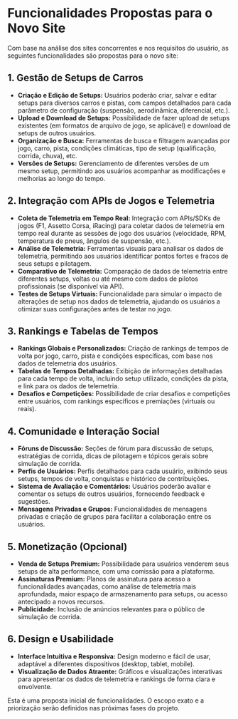 # Funcionalidades Propostas para o Novo Site

Com base na análise dos sites concorrentes e nos requisitos do usuário, as seguintes funcionalidades são propostas para o novo site:

## 1. Gestão de Setups de Carros
- **Criação e Edição de Setups:** Usuários poderão criar, salvar e editar setups para diversos carros e pistas, com campos detalhados para cada parâmetro de configuração (suspensão, aerodinâmica, diferencial, etc.).
- **Upload e Download de Setups:** Possibilidade de fazer upload de setups existentes (em formatos de arquivo de jogo, se aplicável) e download de setups de outros usuários.
- **Organização e Busca:** Ferramentas de busca e filtragem avançadas por jogo, carro, pista, condições climáticas, tipo de setup (qualificação, corrida, chuva), etc.
- **Versões de Setups:** Gerenciamento de diferentes versões de um mesmo setup, permitindo aos usuários acompanhar as modificações e melhorias ao longo do tempo.

## 2. Integração com APIs de Jogos e Telemetria
- **Coleta de Telemetria em Tempo Real:** Integração com APIs/SDKs de jogos (F1, Assetto Corsa, iRacing) para coletar dados de telemetria em tempo real durante as sessões de jogo dos usuários (velocidade, RPM, temperatura de pneus, ângulos de suspensão, etc.).
- **Análise de Telemetria:** Ferramentas visuais para analisar os dados de telemetria, permitindo aos usuários identificar pontos fortes e fracos de seus setups e pilotagem.
- **Comparativo de Telemetria:** Comparação de dados de telemetria entre diferentes setups, voltas ou até mesmo com dados de pilotos profissionais (se disponível via API).
- **Testes de Setups Virtuais:** Funcionalidade para simular o impacto de alterações de setup nos dados de telemetria, ajudando os usuários a otimizar suas configurações antes de testar no jogo.

## 3. Rankings e Tabelas de Tempos
- **Rankings Globais e Personalizados:** Criação de rankings de tempos de volta por jogo, carro, pista e condições específicas, com base nos dados de telemetria dos usuários.
- **Tabelas de Tempos Detalhadas:** Exibição de informações detalhadas para cada tempo de volta, incluindo setup utilizado, condições da pista, e link para os dados de telemetria.
- **Desafios e Competições:** Possibilidade de criar desafios e competições entre usuários, com rankings específicos e premiações (virtuais ou reais).

## 4. Comunidade e Interação Social
- **Fóruns de Discussão:** Seções de fórum para discussão de setups, estratégias de corrida, dicas de pilotagem e tópicos gerais sobre simulação de corrida.
- **Perfis de Usuários:** Perfis detalhados para cada usuário, exibindo seus setups, tempos de volta, conquistas e histórico de contribuições.
- **Sistema de Avaliação e Comentários:** Usuários poderão avaliar e comentar os setups de outros usuários, fornecendo feedback e sugestões.
- **Mensagens Privadas e Grupos:** Funcionalidades de mensagens privadas e criação de grupos para facilitar a colaboração entre os usuários.

## 5. Monetização (Opcional)
- **Venda de Setups Premium:** Possibilidade para usuários venderem seus setups de alta performance, com uma comissão para a plataforma.
- **Assinaturas Premium:** Planos de assinatura para acesso a funcionalidades avançadas, como análise de telemetria mais aprofundada, maior espaço de armazenamento para setups, ou acesso antecipado a novos recursos.
- **Publicidade:** Inclusão de anúncios relevantes para o público de simulação de corrida.

## 6. Design e Usabilidade
- **Interface Intuitiva e Responsiva:** Design moderno e fácil de usar, adaptável a diferentes dispositivos (desktop, tablet, mobile).
- **Visualização de Dados Atraente:** Gráficos e visualizações interativas para apresentar os dados de telemetria e rankings de forma clara e envolvente.

Esta é uma proposta inicial de funcionalidades. O escopo exato e a priorização serão definidos nas próximas fases do projeto.

